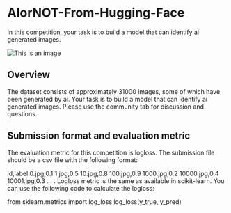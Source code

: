 # AIorNOT-From-Hugging-Face

In this competition, your task is to build a model that can identify ai generated images.

![This is an image]([https://myoctocat.com/assets/images/base-octocat.svg](https://c.ndtvimg.com/2023-01/nq84a6v_indian-cricketers-as-toddlers_625x300_05_January_23.jpg))

## Overview
The dataset consists of approximately 31000 images, some of which have been generated by ai. Your task is to build a model that can identify ai generated images. Please use the community tab for discussion and questions.

## Submission format and evaluation metric
The evaluation metric for this competition is logloss. The submission file should be a csv file with the following format:

id,label
0.jpg,0.1
1.jpg,0.5
10.jpg,0.8
100.jpg,0.9
1000.jpg,0.2
10000.jpg,0.4
10001.jpg,0.3
.
.
.
Logloss metric is the same as available in scikit-learn. You can use the following code to calculate the logloss:

from sklearn.metrics import log_loss
log_loss(y_true, y_pred)
